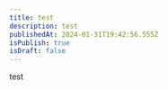 ```yaml
---
title: test
description: test
publishedAt: 2024-01-31T19:42:56.555Z
isPublish: true
isDraft: false
---
```

t﻿est